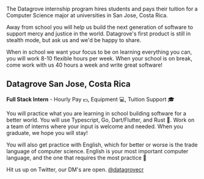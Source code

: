 

The Datagrove internship program hires students and pays their tuition for a Computer Science major at universities in San Jose, Costa Rica.

Away from school you will help us build the next generation of software to support mercy and justice in the world. Datagrove's first product is still in stealth mode, but ask us and we'd be happy to share.

When in school we want your focus to be on learning everything you can, you will work 8-10 flexible hours per week. When your school is on break, come work with us 40 hours a week and write great software!


## Datagrove San Jose, Costa Rica

**Full Stack Intern** - Hourly Pay :dollar:, Equipment :computer:, Tuition Support :mortar_board:

You will practice what you are learning in school building software for a better world. You will use Typescript, Go, Dart/Flutter, and Rust :crab:. Work on a team of interns where your input is welcome and needed. When you graduate, we hope you will stay!

You will also get practice with English, which for better or worse is the trade language of computer science. English is your most important computer language, and the one that requires the most practice :100:

Hit us up on Twitter, our DM's are open.
[@datagrovecr](https://twitter.com/datagrovecr)
